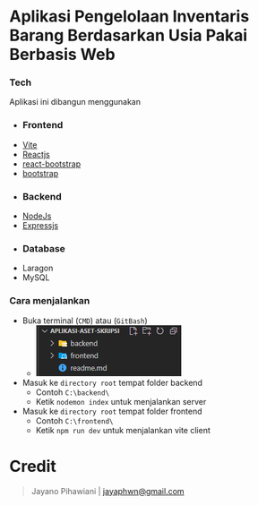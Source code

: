 # Aplikasi Pengelolaan Inventaris Barang Berdasarkan Usia Pakai Berbasis Web

### Tech

Aplikasi ini dibangun menggunakan

- ### Frontend
- [Vite](https://vite.dev/)
- [Reactjs](https://react.dev/)
- [react-bootstrap](https://react-bootstrap.netlify.app/)
- [bootstrap](https://getbootstrap.com/)
- ### Backend
- [NodeJs](https://nodejs.org/id)
- [Expressjs](https://expressjs.com/)
- ### Database
- Laragon
- MySQL

### Cara menjalankan

- Buka terminal (`CMD`) atau (`GitBash`)
  - ![alt text](image.png)
- Masuk ke `directory root` tempat folder backend
  - Contoh `C:\backend\`
  - Ketik `nodemon index` untuk menjalankan server
- Masuk ke `directory root` tempat folder frontend
  - Contoh `C:\frontend\`
  - Ketik `npm run dev` untuk menjalankan vite client

# Credit

> Jayano Pihawiani | jayaphwn@gmail.com
